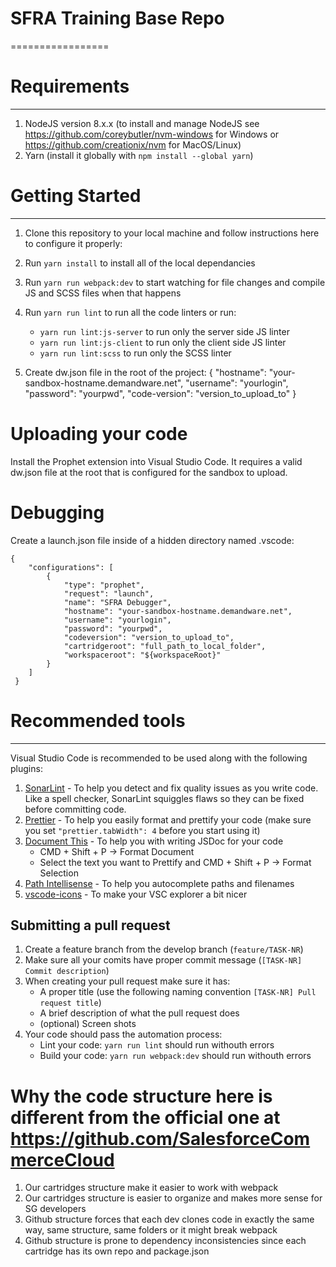 # SFRA Training Base Repo
=================


# Requirements
------------

1. NodeJS version 8.x.x (to install and manage NodeJS see https://github.com/coreybutler/nvm-windows for Windows or https://github.com/creationix/nvm for MacOS/Linux)
2. Yarn (install it globally with `npm install --global yarn`)


# Getting Started
---------------

1. Clone this repository to your local machine and follow instructions here to configure it properly: 
3. Run `yarn install` to install all of the local dependancies
4. Run `yarn run webpack:dev` to start watching for file changes and compile JS and SCSS files when that happens
5. Run `yarn run lint` to run all the code linters or run:
    * `yarn run lint:js-server` to run only the server side JS linter
    * `yarn run lint:js-client` to run only the client side JS linter
    * `yarn run lint:scss` to run only the SCSS linter

5. Create dw.json file in the root of the project:
{
    "hostname": "your-sandbox-hostname.demandware.net",
    "username": "yourlogin",
    "password": "yourpwd",
    "code-version": "version_to_upload_to"
}

# Uploading your code
Install the Prophet extension into Visual Studio Code. It requires a valid dw.json file at the root that is configured for the sandbox to upload.

# Debugging
Create a launch.json file inside of a hidden directory named .vscode:
```
{
    "configurations": [
        {
            "type": "prophet",
            "request": "launch",
            "name": "SFRA Debugger",
            "hostname": "your-sandbox-hostname.demandware.net",
            "username": "yourlogin",
            "password": "yourpwd",
            "codeversion": "version_to_upload_to",
            "cartridgeroot": "full_path_to_local_folder",
            "workspaceroot": "${workspaceRoot}"
        }
    ]
 }
```
 

# Recommended tools
-----------------

Visual Studio Code is recommended to be used along with the following plugins:

1. [SonarLint](https://marketplace.visualstudio.com/items?itemName=SonarSource.sonarlint-vscode) - To help you detect and fix quality issues as you write code. Like a spell checker, SonarLint squiggles flaws so they can be fixed before committing code.
2. [Prettier](https://marketplace.visualstudio.com/items?itemName=esbenp.prettier-vscode) - To help you easily format and prettify your code (make sure you set `"prettier.tabWidth": 4` before you start using it)
3. [Document This](https://marketplace.visualstudio.com/items?itemName=joelday.docthis) - To help you with writing JSDoc for your code
    * CMD + Shift + P -> Format Document
    * Select the text you want to Prettify and CMD + Shift + P -> Format Selection
4. [Path Intellisense](https://marketplace.visualstudio.com/items?itemName=christian-kohler.path-intellisense) - To help you autocomplete paths and filenames
5. [vscode-icons](https://marketplace.visualstudio.com/items?itemName=robertohuertasm.vscode-icons) - To make your VSC explorer a bit nicer


Submitting a pull request
-------------------------

1. Create a feature branch from the develop branch (`feature/TASK-NR`)
2. Make sure all your comits have proper commit message (`[TASK-NR] Commit description`)
2. When creating your pull request make sure it has:
    * A proper title (use the following naming convention `[TASK-NR] Pull request title`)
    * A brief description of what the pull request does
    * (optional) Screen shots
3. Your code should pass the automation process:
    * Lint your code: `yarn run lint` should run withouth errors
    * Build your code: `yarn run webpack:dev` should run withouth errors

# Why the code structure here is different from the official one at https://github.com/SalesforceCommerceCloud
1. Our cartridges structure make it easier to work with webpack
2. Our cartridges structure is easier to organize and makes more sense for SG developers
3. Github structure forces that each dev clones code in exactly the same way, same structure, same folders or it might break webpack
4. Github structure is prone to dependency inconsistencies since each cartridge has its own repo and package.json
